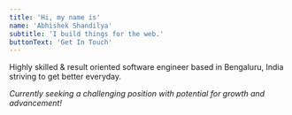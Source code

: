 ```yaml
---
title: 'Hi, my name is'
name: 'Abhishek Shandilya'
subtitle: 'I build things for the web.'
buttonText: 'Get In Touch'
---
```


Highly skilled & result oriented software engineer based in Bengaluru, India striving to get better everyday.

_Currently seeking a challenging position with potential for growth and advancement!_
